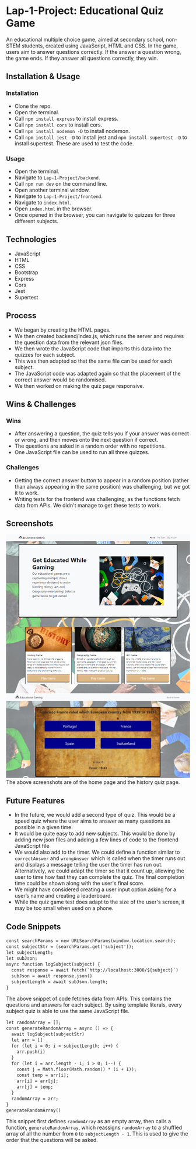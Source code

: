 
# Lap-1-Project: Educational Quiz Game
An educational multiple choice game, aimed at secondary school, non-STEM students, created using JavaScript, HTML and CSS. In the game, users aim to answer questions correctly. If the answer a question wrong, the game ends. If they answer all questions correctly, they win.

## Installation & Usage
### Installation
- Clone the repo.
- Open the terminal.
- Call `npm install express` to install express.
- Call `npm install cors` to install cors.
- Call `npm install nodemon -D` to install nodemon.
- Call `npm install jest -D` to install jest and `npm install supertest -D` to install supertest. These are used to test the code.

### Usage
- Open the terminal.
- Navigate to `Lap-1-Project/backend`.
- Call `npm run dev` on the command line.
- Open another terminal window.
- Navigate to `Lap-1-Project/frontend`.
- Navigate to `index.html`.
- Open `index.html` in the browser.
- Once opened in the browser, you can navigate to quizzes for three different subjects.

## Technologies
- JavaScript
- HTML
- CSS
- Bootstrap
- Express
- Cors
- Jest
- Supertest

## Process
- We began by creating the HTML pages.
- We then created backend/index.js, which runs the server and requires the question data from the relevant json files.
- We then wrote the JavaScript code that imports this data into the quizzes for each subject.
- This was then adapted so that the same file can be used for each subject.
- The JavaScript code was adapted again so that the placement of the correct answer would be randomised.
- We then worked on making the quiz page responsive.

## Wins & Challenges
### Wins
- After answering a question, the quiz tells you if your answer was correct or wrong, and then moves onto the next question if correct.
- The questions are asked in a random order with no repetitions.
- One JavaScript file can be used to run all three quizzes.
### Challenges
- Getting the correct answer button to appear in a random position (rather than always appearing in the same position) was challenging, but we got it to work.
- Writing tests for the frontend was challenging, as the functions fetch data from APIs. We didn't manage to get these tests to work.

## Screenshots
![Screenshot of the home page.](/frontend/assets/homePageScreenshot.png)
![Screenshot of the history quiz page.](/frontend/assets/quizPageScreenshot.png)
The above screenshots are of the home page and the history quiz page.
## Future Features
- In the future, we would add a second type of quiz. This would be a speed quiz where the user aims to answer as many questions as possible in a given time.
- It would be quite easy to add new subjects. This would be done by adding new json files and adding a few lines of code to the frontend JavaScript file 
- We would also add to the timer. We could define a function similar to `correctAnswer` and `wrongAnswer` which is called when the timer runs out and displays a message telling the user the timer has run out. Alternatively, we could adapt the timer so that it count up, allowing the user to time how fast they can complete the quiz. The final completion time could be shown along with the user's final score.
- We might have considered creating a user input option asking for a user’s name and creating a leaderboard.
- While the quiz game test does adapt to the size of the user's screen, it may be too small when used on a phone.

## Code Snippets
```
const searchParams = new URLSearchParams(window.location.search);
const subjectStr = (searchParams.get('subject'));
let subjectLength;
let subJson;
async function logSubject(subject) {
  const response = await fetch(`http://localhost:3000/${subject}`)
  subJson = await response.json()
  subjectLength = await subJson.length;
}
```
The above snippet of code fetches data from APIs. This contains the questions and answers for each subject. By using template literals, every subject quiz is able to use the same JavaScript file.

```
let randomArray = [];
const generateRandomArray = async () => {
  await logSubject(subjectStr)
  let arr = []
  for (let i = 0; i < subjectLength; i++) {
    arr.push(i)
  }
  for (let i = arr.length - 1; i > 0; i--) {
    const j = Math.floor(Math.random() * (i + 1));
    const temp = arr[i];
    arr[i] = arr[j];
    arr[j] = temp;
  }
  randomArray = arr;
}
generateRandomArray()
```
This snippet first defines `randomArray` as an empty array, then calls a function, `generateRandomArray`, which reassigns `randomArray` to a shuffled array of all the number from `0` to `subjectLength - 1`. This is used to give the order that the questions will be asked.
